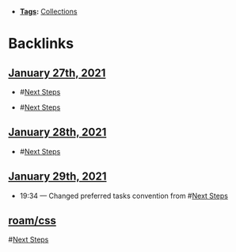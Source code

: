 - **[Tags](<Tags.md>):** [Collections](<Collections.md>)

# Backlinks
## [January 27th, 2021](<January 27th, 2021.md>)
- #[Next Steps](<Next Steps.md>)

- #[Next Steps](<Next Steps.md>)

## [January 28th, 2021](<January 28th, 2021.md>)
- #[Next Steps](<Next Steps.md>)

## [January 29th, 2021](<January 29th, 2021.md>)
- 19:34 — Changed preferred tasks convention from #[Next Steps](<Next Steps.md>)

## [roam/css](<roam/css.md>)
#[Next Steps](<Next Steps.md>)

